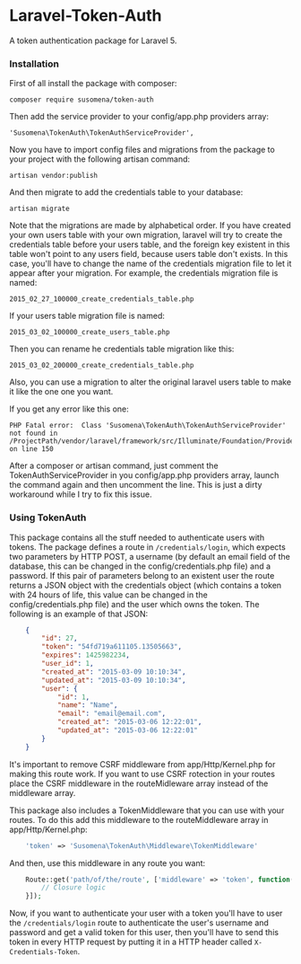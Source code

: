 # Laravel-Token-Auth
A token authentication package for Laravel 5.

### Installation

First of all install the package with composer:

    composer require susomena/token-auth

Then add the service provider to your config/app.php providers array:

    'Susomena\TokenAuth\TokenAuthServiceProvider',

Now you have to import config files and migrations from the package to your project with the following artisan command:

    artisan vendor:publish

And then migrate to add the credentials table to your database:

    artisan migrate

Note that the migrations are made by alphabetical order. If you have created your own users table with your own migration, laravel will try to create the credentials table before your users table, and the foreign key existent in this table won't point to any users field, because users table don't exists. In this case, you'll have to change the name of the credentials migration file to let it appear after your migration. For example, the credentials migration file is named:

    2015_02_27_100000_create_credentials_table.php

If your users table migration file is named:

    2015_03_02_100000_create_users_table.php

Then you can rename he credentials table migration like this:

    2015_03_02_200000_create_credentials_table.php

Also, you can use a migration to alter the original laravel users table to make it like the one one you want.

If you get any error like this one:

    PHP Fatal error:  Class 'Susomena\TokenAuth\TokenAuthServiceProvider' not found in /ProjectPath/vendor/laravel/framework/src/Illuminate/Foundation/ProviderRepository.php on line 150

After a composer or artisan command, just comment the TokenAuthServiceProvider in you config/app.php providers array, launch the command again and then uncomment the line. This is just a dirty workaround while I try to fix this issue.


### Using TokenAuth

This package contains all the stuff needed to authenticate users with tokens. The package defines a route in `/credentials/login`, which expects two parameters by HTTP POST, a username (by default an email field of the database, this can be changed in the config/credentials.php file) and a password. If this pair of parameters belong to an existent user the route returns a JSON object with the credentials object (which contains a token with 24 hours of life, this value can be changed in the config/credentials.php file) and the user which owns the token. The following is an example of that JSON:

```json
    {
        "id": 27,
        "token": "54fd719a611105.13505663",
        "expires": 1425982234,
        "user_id": 1,
        "created_at": "2015-03-09 10:10:34",
        "updated_at": "2015-03-09 10:10:34",
        "user": {
            "id": 1,
            "name": "Name",
            "email": "email@email.com",
            "created_at": "2015-03-06 12:22:01",
            "updated_at": "2015-03-06 12:22:01"
        }
    }
```

It's important to remove CSRF middleware from app/Http/Kernel.php for making this route work. If you want to use CSRF rotection in your routes place the CSRF middleware in the routeMidleware array instead of the middleware array.

This package also includes a TokenMiddleware that you can use with your routes. To do this add this middleware to the routeMiddleware array in app/Http/Kernel.php:
```php
    'token' => 'Susomena\TokenAuth\Middleware\TokenMiddleware'
```
And then, use this middleware in any route you want:
```php
    Route::get('path/of/the/route', ['middleware' => 'token', function(){
        // Closure logic
    }]);
```
Now, if you want to authenticate your user with a token you'll have to user the `/credentials/login` route to authenticate the user's username and password and get a valid token for this user, then you'll have to send this token in every HTTP request by putting it in a HTTP header called `X-Credentials-Token`.
